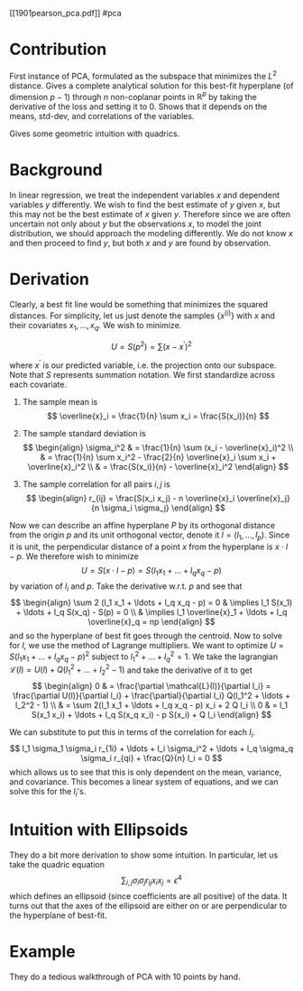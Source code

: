 [[1901pearson_pca.pdf]]
#pca

# Contribution
   
   First instance of PCA, formulated as the subspace that minimizes the $L^2$ distance. Gives a complete analytical solution for this best-fit hyperplane (of dimension $p-1$) through $n$ non-coplanar points in $\mathbb{R}^p$ by taking the derivative of the loss and setting it to $0$. Shows that it depends on the means, std-dev, and correlations of the variables. 

   Gives some geometric intuition with quadrics. 

# Background 

   In linear regression, we treat the independent variables $x$ and dependent variables $y$ differently. We wish to find the best estimate of $y$ given $x$, but this may not be the best estimate of $x$ given $y$. Therefore since we are often uncertain not only about $y$ but the observations $x$, to model the joint distribution, we should approach the modeling differently. We do not know $x$ and then proceed to find $y$, but both $x$ and $y$ are found by observation. 

# Derivation

   Clearly, a best fit line would be something that minimizes the squared distances. For simplicity, let us just denote the samples $\{x^{(i)}\}$ with $x$ and their covariates $x_1, \ldots, x_q$. We wish to minimize. 

   $$
      U = S(p^2) = \sum (x - x^\prime)^2
   $$

   where $x^\prime$ is our predicted variable, i.e. the projection onto our subspace. Note that $S$ represents summation notation. We first standardize across each covariate. 

   1. The sample mean is 
   $$
      \overline{x}_i = \frac{1}{n} \sum x_i = \frac{S(x_i)}{n}
   $$

   2. The sample standard deviation is 
   $$ 
   \begin{align} 
      \sigma_i^2 & = \frac{1}{n} \sum (x_i - \overline{x}_i)^2  \\ 
      & = \frac{1}{n} \sum x_i^2 - \frac{2}{n} \overline{x}_i \sum x_i + \overline{x}_i^2 \\ 
      & = \frac{S(x_i)}{n} - \overline{x}_i^2
   \end{align}
   $$
   
   3. The sample correlation for all pairs $i, j$ is 
   $$
   \begin{align} 
      r_{ij} = \frac{S(x_i x_j) - n \overline{x}_i \overline{x}_j}{n \sigma_i \sigma_j}
   \end{align}
   $$

   Now we can describe an affine hyperplane $P$ by its orthogonal distance from the origin $p$ and its unit orthogonal vector, denote it $l = (l_1, \ldots, l_p)$. Since it is unit, the perpendicular distance of a point $x$ from the hyperplane is $x \cdot l - p$. We therefore wish to minimize 
   $$
      U = S(x \cdot l - p) = S(l_1 x_1 + \ldots + l_q x_q - p)
   $$ 
   by variation of $l_i$ and $p$. Take the derivative w.r.t. $p$ and see that 
   $$ 
   \begin{align}
      \sum 2 (l_1 x_1 + \ldots + l_q x_q - p) = 0 & \implies l_1 S(x_1) + \ldots + l_q S(x_q) - S(p) = 0 \\ 
      & \implies l_1 \overline{x}_1 + \ldots + l_q \overline{x}_q = np
   \end{align}
   $$
   and so the hyperplane of best fit goes through the centroid. Now to solve for $l$, we use the method of Lagrange multipliers. We want to optimize $U = S(l_1 x_1 + \ldots + l_q x_q - p)^2$ subject to $l_1^2 + \ldots + l_q^2 = 1$. We take the lagrangian $\mathcal{L}(l) = U(l) + Q(l_1^2 + \ldots + l_2^2 - 1)$ and take the derivative of it to get 
   $$ 
   \begin{align}
      0 & = \frac{\partial \mathcal{L}(l)}{\partial l_i} = \frac{\partial U(l)}{\partial l_i} + \frac{\partial}{\partial l_i} Q(l_1^2 + \ldots + l_2^2 - 1) \\ 
      & = \sum 2(l_1 x_1 + \ldots + l_q x_q - p) x_i + 2 Q l_i \\
      0 & = l_1 S(x_1 x_i) + \ldots + l_q S(x_q x_i) - p S(x_i) + Q l_i
   \end{align}
   $$ 

   We can substitute to put this in terms of the correlation for each $l_i$. 
   $$
      l_1 \sigma_1 \sigma_i r_{1i} + \ldots + l_i \sigma_i^2 + \ldots + l_q \sigma_q \sigma_i r_{qi} + \frac{Q}{n} l_i = 0 
   $$ 
   which allows us to see that this is only dependent on the mean, variance, and covariance. This becomes a linear system of equations, and we can solve this for the $l_i$'s. 

# Intuition with Ellipsoids 

   They do a bit more derivation to show some intuition. In particular, let us take the quadric equation 
   $$
      \sum_{i, j} \sigma_i \sigma_j r_{ij} x_i x_j = \epsilon^4
   $$
   which defines an ellipsoid (since coefficients are all positive) of the data. It turns out that the axes of the ellipsoid are either on or are perpendicular to the hyperplane of best-fit.  

# Example 

   They do a tedious walkthrough of PCA with 10 points by hand. 
